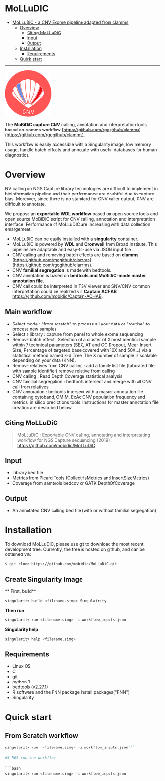 # MoLLuDIC
- [MoLLuDiC - a CNV Exome pipeline adapted from clamms ](#MoLLuDiC)
	- [Overview](#overview)
		- [Citing MoLLuDiC](#citing-molludic)
		- [Input](#input)
		- [Output](#output)
	- [Installation](#installation)
		- [Requirements](#requirements)
	- [Quick start](#quick-start)

--------------------------------------------------------------------------------
<img src="molludic.png" width="150">

The **MoBiDiC capture CNV** calling, annotation and interpretation tools based on clamms workflow [https://github.com/rgcgithub/clamms](https://github.com/rgcgithub/clamms). 

This workflow is easily accessible with a Singularity image, low memory usage, handle batch effects and annotate with useful databases for human diagnostics.

# Overview

NV calling on NGS Capture library technologies are difficult to implement in bioinformatics pipeline and their performance are doubtful due to capture bias. 
Moreover, since there is no standard for CNV caller output, CNV are difficult to annotate. 

We propose an **exportable WDL workflow** based on open source tools and open source MoBiDiC script for CNV calling, annotation and interpretation interface. Performance of MoLLuDIC are increasing with data collection enlargement. 

- MoLLuDiC can be easily installed with a **singularity** container.
- MoLLuDiC is powered by **WDL** and **Cromwell** from Broad Institute. This pipeline are adaptable and easy-to-use via JSON input file .
- CNV calling and removing batch effects are based on **clamms** [https://github.com/rgcgithub/clamms](https://github.com/rgcgithub/clamms).
- CNV **familial segregation** is made with bedtools. 
- CNV annotation is based on **bedtools and MoBiDiC-made master annotation file**.
- CNV call could be interpreted in TSV viewer and SNV/CNV common interpretation could be realized via **Captain ACHAB** https://github.com/mobidic/Captain-ACHAB.

## Main workflow

- Select mode : "from scratch" to process all your data or "routine" to process new samples
- Select a library : capture from panel to whole exome sequencing
- Remove batch effect : Selection of a cluster of X most identical sample within 7 technical parameters (SEX, AT and GC Dropout, Mean Insert Size, Percentage of targeted base covered with 10X and 50X...) via a statistical method named k-d Tree.
The X number of sample is scalable depending on your data (KNN).  
- Remove relatives from CNV calling : add a family list file (tabulated file with sample identifier) remove relative from calling
- CNV calling : Read Depth Coverage statistical analysis
- CNV familial segregation : bedtools intersect and merge with all CNV call from relatives
- CNV annotation : bedtools intersect with a master annotation file containing cytoband, OMIM, ExAc CNV population frequency and metrics, in silico predictions tools. Instructions for master annotation file creation are described below. 


## Citing MoLLuDiC

> MoLLuDiC : Exportable CNV calling, annotating and interpretating workflow for NGS Capture sequencing (2019).  https://github.com/mobidic/MoLLuDiC

## Input

- Library bed file
- Metrics from Picard Tools (CollectHsMetrics and InsertSizeMetrics)
- Coverage from samtools bedcov or GATK DepthOfCoverage

## Output

- An annotated CNV calling bed file (with or without familial segregation)

# Installation

To download MoLLuDiC, please use git to download the most recent development tree.
Currently, the tree is hosted on github, and can be obtained via:

```bash
$ git clone https://github.com/mobidic/MoLLuDiC.git
```
## Create Singularity Image
**  First, build**
```bash
singularity build <filename.simg> Singulairity 
```
**Then run**
```bash
singularity run <filename.simg> -i workflow_inputs.json
```
**Singularity help**
```bash
singularity help <filename.simg>
```
## Requirements 

- Linux OS
- C
- git
- python 3
- bedtools (v2.27.1)
- R software and the FNN package install.packages("FNN")
- Singularity


# Quick start

## From Scratch workflow

```bash
singularity run  <filename.simg> -i workflow_inputs.json```

## NGS routine workflow

```bash
singularity run <filename.simg> -i workflow_inputs.json
```
